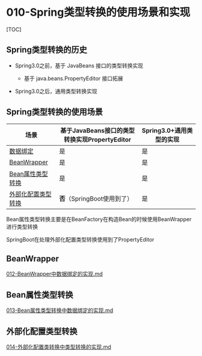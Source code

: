 # 010-Spring类型转换的使用场景和实现

[TOC]

## Spring类型转换的历史

- Spring3.0之前，基于 JavaBeans 接口的类型转换实现
  
  - 基于 java.beans.PropertyEditor 接口拓展
  
- Spring3.0之后，通用类型转换实现

## Spring类型转换的使用场景

| 场景                                                         | 基于JavaBeans接口的类型转换实现PropertyEditor | Spring3.0+通用类型的实现 |
| ------------------------------------------------------------ | --------------------------------------------- | ------------------------ |
| [数据绑定](011-数据绑定-DataBinder中类型转换的实现.md)       | 是                                            | 是                       |
| [BeanWrapper](012-BeanWrapper中数据绑定的实现.md)            | 是                                            | 是                       |
| [Bean属性类型转换](013-Bean属性类型转换中数据绑定的实现.md)  | 是                                            | 是                       |
| [外部化配置类型转换](014-外部化配置类转换中类型转换的实现.md) | **否**（SpringBoot使用到了）                  | 是                       |

Bean属性类型转换主要是在BeanFactory在构造Bean的时候使用BeanWrapper进行类型转换

SpringBoot在处理外部化配置类型转换使用到了PropertyEditor

## BeanWrapper

 [012-BeanWrapper中数据绑定的实现.md](012-BeanWrapper中数据绑定的实现.md) 

## Bean属性类型转换

 [013-Bean属性类型转换中数据绑定的实现.md](013-Bean属性类型转换中数据绑定的实现.md) 

## 外部化配置类型转换

 [014-外部化配置类转换中类型转换的实现.md](014-外部化配置类转换中类型转换的实现.md) 